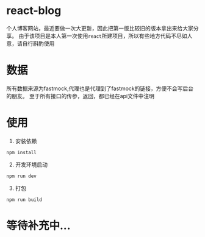 # react-blog
个人博客网站，最近要做一次大更新，因此把第一版比较旧的版本拿出来给大家分享。
由于该项目是本人第一次使用`react`所建项目，所以有些地方代码不尽如人意，请自行斟酌使用

# 数据
所有数据来源为fastmock,代理也是代理到了fastmock的链接，方便不会写后台的朋友。
至于所有接口的传参，返回，都已经在api文件中注明

# 使用
1. 安装依赖
  ```
  npm install
  ```
2. 开发环境启动
  ```
  npm run dev
  ```
3. 打包
  ```
  npm run build
  ```

# 等待补充中...